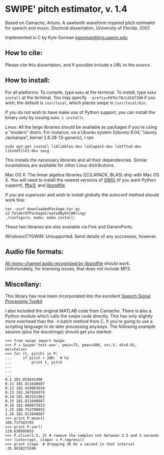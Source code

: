 SWIPE' pitch estimator, v. 1.4
==============================

Based on Camacho, Arturo. A sawtooth waveform inspired pitch estimator for
speech and music. Doctoral dissertation, University of Florida. 2007.

Implemented in C by Kyle Gorman <kgorman@ling.upenn.edu>

How to cite:
------------

Please cite this dissertation, and if possible include a URL to the source.

How to install:
---------------

For all platforms: To compile, type `make` at the terminal. To install, type 
`make install` at the terminal. You may specify `--prefix=PATH/TO/LOCATION` if
you wish; the default is `/usr/local`, which places swipe in `/usr/local/bin`.

If you do not wish to have make use of Python support, you can install the 
binary only by issuing `make c installc`.
  
Linux: All the large libraries should be available as packages if you're using 
a "modern" distro. For instance, on a Ubuntu system (Ubuntu 9.04, "Jaunty Jackalope", kernel 2.6.28-13-generic), I ran:

    sudo apt-get install liblibblas-dev liblapack-dev libfftw3-dev libsndfile1-dev swig

This installs the necessary libraries and all their dependencies. Similar
incantations are available for other Linux distributions.

Mac OS X: The linear algebra libraries ([C]LAPACK, BLAS) ship with Mac OS X.
You will need to install the newest versions of [SWIG](http://www.swig.org/) (if you want Python support), [fftw3](http://www.fftw.org/), and [libsndfile](http://www.mega-nerd.com/libsndfile/)

If you are superuser and wish to install globally the autoconf method should 
work fine:

    tar -xvzf downloadedPackage.tar.gz
    cd folderOfPackageCreatedByUnTARring/
    ./configure; make; make install;

These two libraries are also available via Fink and DarwinPorts.

Windows/CYGWIN: Unsupported. Send details of any successes, however.

Audio file formats:
-------------------

[All mono-channel audio recognized by libsndfile](http://www.mega-nerd.com/libsndfile/#Features) should work. Unfortunately, for licensing issues, that does not include MP3.

Miscellany:
-----------

This library has now been incorporated into the excellent [Speech Signal Processing Toolkit](http://sp-tk.sourceforge.net/)

I also included the original MATLAB code from Camacho. There is also a Python 
module which calls the swipe code directly. This has only slightly more
overhead than the `-b` batch method from C, if you're going to use a scripting 
language to do later processing anyways. The following example session (plus 
the docstrings) should get you started:

    >>> from swipe import Swipe
    >>> P = Swipe('test.wav', pmin=75, pmax=500, st=.5, dt=0.01, mel=False)
    >>> for (t, pitch) in P:
    ...     if pitch < 200:  # hz
    ...         print t, pitch
    ...
    ...
    ...
    0.1 181.055641496
    0.11 181.811640687
    0.12 182.419065658
    0.13 182.267034374
    0.14 181.963321962
    0.15 181.811640687
    0.16 181.660075933
    1.25 180.753790055
    1.26 181.811640687
    >>> print P.mean()
    168.737503785
    >>> print P.var()
    129.630995655
    >>> P.slice(2.5, 3) # remove the samples not between 2.5 and 3 seconds
    >>> (intercept, slope) = P.regress()
    >>> print slope  # dropping 36 Hz a second in that interval
    -35.9938275598
